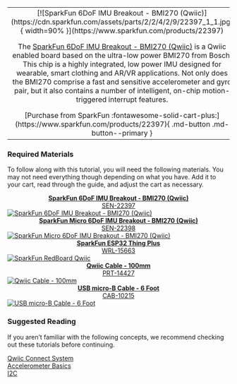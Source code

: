 <link rel="stylesheet" href="https://cdnjs.cloudflare.com/ajax/libs/font-awesome/4.7.0/css/font-awesome.min.css">

<div class="grid.cards.desc" markdown>

<table class="pdf" style="border-style:none;" markdown="1">
<tbody markdown="1">
<tr markdown="1">
<td align="center" width="35%" markdown="block">
[![SparkFun 6DoF IMU Breakout - BMI270 (Qwiic)](https://cdn.sparkfun.com/assets/parts/2/2/4/2/9/22397_1_1.jpg){ width=90% }](https://www.sparkfun.com/products/22397)


The [SparkFun 6DoF IMU Breakout - BMI270 (Qwiic)](https://www.sparkfun.com/products/22397) is a Qwiic enabled board based on the ultra-low power BMI270 from Bosch. This chip is a highly integrated, low power IMU designed for wearable, smart clothing and AR/VR applications. Not only does the BMI270 comprise a fast and sensitive accelerometer and gyro pair, but it also contains a number of intelligent, on-chip motion-triggered interrupt features.  

<center>
[Purchase from SparkFun :fontawesome-solid-cart-plus:](https://www.sparkfun.com/products/22397){ .md-button .md-button--primary }
</center>
</td>
<td align="center" width="35%" markdown="block">
[![SparkFun Micro 6DoF IMU Breakout - BMI270 (Qwiic)](https://cdn.sparkfun.com/assets/parts/2/2/4/3/0/22398_1_1.jpg){ width=90% }](https://www.sparkfun.com/products/22398)

The [SparkFun Micro 6DoF IMU Breakout - BMI270 (Qwiic)](https://www.sparkfun.com/products/22398) is the 1x1's mini-me, containing most of it's elder sibling's functionality in a tiny little package. 

<center>
[Purchase from SparkFun :fontawesome-solid-cart-plus:](https://www.sparkfun.com/products/22398){ .md-button .md-button--primary }
</center>
</td>
</tr>
</tbody>
</table>
</div class>


### Required Materials

To follow along with this tutorial, you will need the following materials. You may not need everything though depending on what you have. Add it to your cart, read through the guide, and adjust the cart as necessary.

<section class="cards">

<!--   card 1 -->
  <article class="card">
	<div class="card-header">
		<a href="https://www.sparkfun.com/products/22397"><center><b>SparkFun 6DoF IMU Breakout - BMI270 (Qwiic)</b><br />SEN-22397</center></a>
	</div>    
    <div class="card-content">
		<a href="https://www.sparkfun.com/products/22397">
			<img alt="SparkFun 6DoF IMU Breakout - BMI270 (Qwiic)" src="https://cdn.sparkfun.com/assets/parts/2/2/4/2/9/22397_1_1.jpg" >
		</a>
	<!-- 
		<div class="card-footer">
			<button class="button1"><a href="https://www.sparkfun.com/products/21772" style="color: #ffffff">Purchase From SparkFun <i class="fa fa-cart-plus"></i></a></button>
		</div> -->
   </div><!-- .card-content -->
  </article>

<!--   card 2 -->
  <article class="card">
	<div class="card-header">
		<a href="https://www.sparkfun.com/products/22398"><center><b>SparkFun Micro 6DoF IMU Breakout - BMI270 (Qwiic)</b><br /> SEN-22398</center></a>
	</div>    
    <div class="card-content">
		<a href="https://www.sparkfun.com/products/22398">
			<img alt="SparkFun Micro 6DoF IMU Breakout - BMI270 (Qwiic)" src="https://cdn.sparkfun.com/assets/parts/2/2/4/3/0/22398_1_1.jpg" >
		</a>
   </div><!-- .card-content -->
  </article>

<!--   card 3 -->
  <article class="card">
	<div class="card-header">
		<a href="https://www.sparkfun.com/products/15663"><center><b>SparkFun ESP32 Thing Plus</b><br /> WRL-15663</center></a>
	</div>    
    <div class="card-content">
		<a href="https://www.sparkfun.com/products/15663">
			<img alt="SparkFun RedBoard Qwiic" src="https://cdn.sparkfun.com/assets/parts/1/4/2/4/1/15663-SparkFun_Thing_Plus_-_ESP32_WROOM-01.jpg" >
		</a>
   </div><!-- .card-content -->
  </article>

<!--   card 4 -->
  <article class="card">
	<div class="card-header">
		<a href="https://www.sparkfun.com/products/14427"><center><b>Qwiic Cable - 100mm</b><br /> PRT-14427</center></a>
	</div>    
    <div class="card-content">
		<a href="https://www.sparkfun.com/products/14427">
			<img alt="Qwiic Cable - 100mm" src="https://cdn.sparkfun.com//assets/parts/1/2/4/5/3/14427-Qwiic_Cable_-_100mm-01.jpg" >
		</a>
   </div><!-- .card-content -->
  </article>

<!--   card 5 -->
  <article class="card">
	<div class="card-header">
		<a href="https://www.sparkfun.com/products/10215"><center><b>USB micro-B Cable - 6 Foot</b><br /> CAB-10215</center></a>
	</div>    
    <div class="card-content">
		<a href="https://www.sparkfun.com/products/10215">
			<img alt="USB micro-B Cable - 6 Foot" src="https://cdn.sparkfun.com/assets/parts/4/5/5/8/10215-01.jpg" >
		</a>
   </div><!-- .card-content -->
  </article>


  </section>

### Suggested Reading

If you aren’t familiar with the following concepts, we recommend checking out these tutorials before continuing.

<section class="cards">

<!--   card 1 -->
  <article class="card">
    <picture class="thumbnail">
         <img class="category__01" src="https://cdn.sparkfun.com/assets/custom_pages/2/7/2/qwiic-logo-registered.jpg" alt="" />
    </picture>
    <div class="card-content">
      <a href="https://www.sparkfun.com/qwiic">Qwiic Connect System</a>
   </div><!-- .card-content -->
  </article>

<!--   card 2 -->
  <article class="card">
    <picture class="thumbnail">
         <img class="category__02" src="https://cdn.sparkfun.com/assets/6/7/e/5/a/516c6b6ece395f0f49000000.jpeg" alt="" />
    </picture>
    <div class="card-content">
      <a href="https://learn.sparkfun.com/tutorials/accelerometer-basics">Accelerometer Basics</a>
   </div><!-- .card-content -->
  </article>

<!--   card 3 -->
  <article class="card">
    <picture class="thumbnail">
         <img class="category__03" src="https://cdn.sparkfun.com/assets/learn_tutorials/8/2/I2C-Block-Diagram.jpg" alt="" />
    </picture>
    <div class="card-content">
      <a href="https://learn.sparkfun.com/tutorials/i2c">I2C</a>
   </div><!-- .card-content -->
  </article>
</section>






